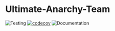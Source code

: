 # Ultimate-Anarchy-Team

![Testing](https://github.com/Ultimate-Anarachy-Team/COSC345.2/workflows/Testing/badge.svg)
[![codecov](https://codecov.io/gh/kea5555/Ultimate-Anarachy-Team/branch/master/graph/badge.svg)](https://codecov.io/gh/kea5555/Ultimate-Anarchy-Team)
![Documentation](https://github.com/Ultimate-Anarachy-Team/COSC345.2/workflows/Documentation/badge.svg)

